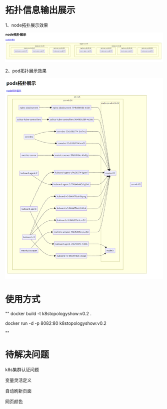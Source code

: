 # 拓扑信息输出展示
1、node拓扑展示效果

![alt text](/images/image01.png "效果图")

2、pod拓扑展示效果

![alt text](/images/image02.png "效果图")

# 使用方式

""
docker build -t k8stopologyshow:v0.2 .

docker run -d -p 8082:80 k8stopologyshow:v0.2

""

# 待解决问题

k8s集群认证问题

变量灵活定义

自动刷新页面

网页颜色